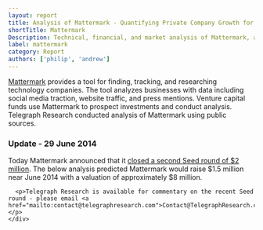 ```yaml
---
layout: report
title: Analysis of Mattermark - Quantifying Private Company Growth for Startup Investors
shortTitle: Mattermark
Description: Technical, financial, and market analysis of Mattermark, a data analysis startup focused on quantifying technology company growth. 
label: mattermark
category: Report
authors: ['philip', 'andrew']
---
```


[Mattermark](http://mattermark.com) provides a tool for finding, tracking, and researching technology companies. The tool analyzes businesses with data including social media traction, website traffic, and press mentions. Venture capital funds use Mattermark to prospect investments and conduct analysis. Telegraph Research conducted analysis of Mattermark using public sources.

<div class="panel panel-success">
    <div class="panel-heading"><h3 class="panel-title no-margin">Update - 29 June 2014</h3></div>
    <div class="panel-body">
      <p>Today Mattermark announced that it <a href="https://medium.com/mattermark-daily/mattermark-has-raised-2m-in-our-second-seed-round-e93b20dc59b0">closed a second Seed round of $2 million</a>. The below analysis predicted Mattermark would raise $1.5 million near June 2014 with a valuation of approximately $8 million.</p>

      <p>Telegraph Research is available for commentary on the recent Seed round - please email <a href="mailto:contact@telegraphresearch.com">Contact@TelegraphResearch.com</a>.</p>
    </div>
</div>
